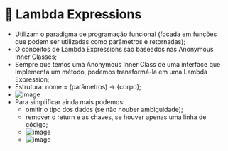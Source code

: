 # :memo: Lambda Expressions

- Utilizam o paradigma de programação funcional (focada em funções que podem ser utilizadas como parâmetros e retornadas);
- O conceitos de Lambda Expressions são baseados nas Anonymous Inner Classes;
- Sempre que temos uma Anonymous Inner Class de uma interface que implementa um método, podemos transformá-la em uma Lambda Expression;
- Estrutura: nome = (parâmetros) -> {corpo};
- ![image](https://user-images.githubusercontent.com/101933646/231168972-13060757-e2a6-44c7-bdee-108e488d6060.png)
- Para simplificar ainda mais podemos:
  - omitir o tipo dos dados (se não houber ambiguidade);
  - remover o return e as chaves, se houver apenas uma linha de código;
  - ![image](https://user-images.githubusercontent.com/101933646/231170957-11d0124e-205a-483d-958e-dc129302b61e.png)
  - ![image](https://user-images.githubusercontent.com/101933646/231171410-3371c353-59bc-4b51-a1fa-7801e95e47bb.png)


